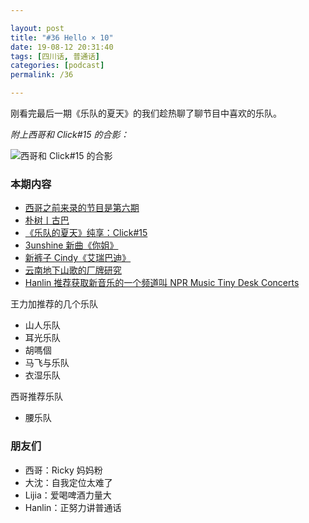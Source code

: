 ```yaml
---

layout: post
title: "#36 Hello × 10"
date: 19-08-12 20:31:40
tags: [四川话, 普通话]
categories: [podcast]
permalink: /36

---
```


刚看完最后一期《乐队的夏天》的我们趁热聊了聊节目中喜欢的乐队。

*附上西哥和 Click#15 的合影：*

![西哥和 Click#15 的合影]({{site.url}}/assets/img/ep36/xg-click15.jpg)

### 本期内容

- [西哥之前来录的节目是第六期](https://bubaile.net/podcast/2017/12/12/music-live-1.html)
- [朴树丨古巴](https://v.qq.com/x/cover/3fk0u0r23e2n2lr/c00275po64b.html)
- [《乐队的夏天》纯享：Click#15](https://www.iqiyi.com/v_19rslcos6s.html)
- [3unshine 新曲《你姐》](https://www.bilibili.com/video/av27224840/)
- [新裤子 Cindy《艾瑞巴迪》](https://www.iqiyi.com/v_19rrhwh4t7.html)
- [云南地下山歌的厂牌研究](https://zhuanlan.zhihu.com/p/73152306)
- [Hanlin 推荐获取新音乐的一个频道叫 NPR Music Tiny Desk Concerts](https://www.youtube.com/user/nprmusic)

王力加推荐的几个乐队

- 山人乐队
- 耳光乐队
- 胡嗎個
- 马飞与乐队
- 衣湿乐队

西哥推荐乐队

- 腰乐队

### 朋友们

- 西哥：Ricky 妈妈粉
- 大沈：自我定位太难了
- Lijia：爱喝啤酒力量大
- Hanlin：正努力讲普通话